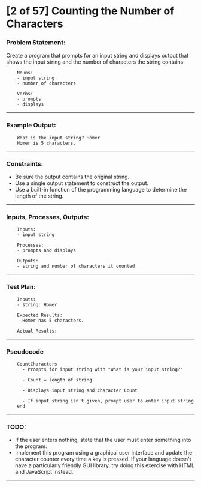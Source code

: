# [2 of 57] Counting the Number of Characters

### Problem Statement:

Create a program that prompts for an input string and displays output that shows the input string and the number of characters the string contains.

        Nouns:
        - input string
        - number of characters

        Verbs:
        - prompts
        - displays

---
### Example Output:

        What is the input string? Homer
        Homer is 5 characters.

---
### Constraints:

* Be sure the output contains the original string.
* Use a single output statement to construct the output.
* Use a built-in function of the programming language to determine the length of the string.

---
### Inputs, Processes, Outputs:
        
        Inputs:
        - input string

        Processes:
        - prompts and displays

        Outputs:
        - string and number of characters it counted

---
### Test Plan:

        Inputs:
        - string: Homer

        Expected Results:
          Homer has 5 characters.

        Actual Results:

---
### Pseudocode

        CountCharacters
          - Prompts for input string with "What is your input string?"
          
          - Count = length of string
          
          - Displays input string and character Count
          
          - If input string isn't given, prompt user to enter input string
        end

---
### TODO:

* If the user enters nothing, state that the user must enter something into the program.
* Implement this program using a graphical user interface and update the character counter every time a key is pressed. If your language doesn't have a particularly friendly GUI library, try doing this exercise with HTML and JavaScript instead.

---
